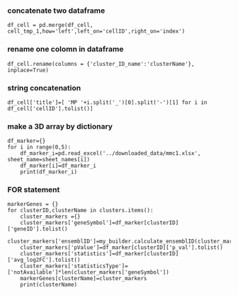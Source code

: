 ### concatenate two dataframe 
```
df_cell = pd.merge(df_cell, cell_tmp_1,how='left',left_on='cellID',right_on='index')
```
### rename one colomn in dataframe
```
df_cell.rename(columns = {'cluster_ID_name':'clusterName'}, inplace=True)
```
### string concatenation
```
df_cell['title']=[ 'MP '+i.split('_')[0].split('-')[1] for i in df_cell['cellID'].tolist()]
```
### make a 3D array by dictionary
```
df_marker={}
for i in range(0,5):
    df_marker_i=pd.read_excel('../downloaded_data/mmc1.xlsx', sheet_name=sheet_names[i]) 
    df_marker[i]=df_marker_i
    print(df_marker_i)
```
### FOR statement
```
markerGenes = {}
for clusterID,clusterName in clusters.items():
    cluster_markers ={}
    cluster_markers['geneSymbol']=df_marker[clusterID]['geneID'].tolist()
    cluster_markers['ensemblID']=my_builder.calculate_ensemblID(cluster_markers['geneSymbol'])
    cluster_markers['pValue']=df_marker[clusterID]['p_val'].tolist()
    cluster_markers['statistics']=df_marker[clusterID]['avg_log2FC'].tolist()
    cluster_markers['statisticsType']=['notAvailable']*len(cluster_markers['geneSymbol'])
    markerGenes[clusterName]=cluster_markers
    print(clusterName)
```
